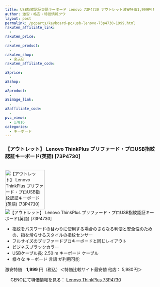 ```yaml
---
title: USB指紋認証英語キーボード Lenovo 73P4730 アウトレット激安特価1,999円！
author: 激安・格安・特価情報ツウ
layout: post
permalink: /pcparts/keyboard-pc/usb-lenovo-73p4730-1999.html
rakuten_affiliate_link:
  -
rakuten_price:
  -
rakuten_product:
  -
rakuten_shop:
  - 楽天店
rakuten_affiliate_code:
  -
a8price:
  -
a8shop:
  -
a8product:
  -
a8image_link:
  -
a8affiliate_code:
  -
pvc_views:
  - 17816
categories:
  - キーボード
---
```

### 【アウトレット】 Lenovo ThinkPlus プリファード・プロUSB指紋認証キーボード(英語) [73P4730]

<div class="img-bg2 img_L">
  <a href="//px.a8.net/svt/ejp?a8mat=1I0DKG+A2L0YI+1TD2+5ZEMP&#038;a8ejpredirect=//www.geno-web.jp/shopdetail/000000031486" title="【アウトレット】 Lenovo ThinkPlus プリファード・プロUSB指紋認証キーボード(英語) [73P4730] " target="_blank"><br /> <img border="0" alt="【アウトレット】 Lenovo ThinkPlus プリファード・プロUSB指紋認証キーボード(英語) [73P4730] " src="//i1.wp.com/www.geno-web.jp/shopimages/genoweb/0000000314864.jpg?w=130"width="130" data-recalc-dims="1" /></a><br /> <img border="0" src="//i2.wp.com/www16.a8.net/0.gif?resize=1%2C1" alt="【アウトレット】 Lenovo ThinkPlus プリファード・プロUSB指紋認証キーボード(英語) [73P4730] " data-recalc-dims="1" />
</div>

<!--more-->

  * 指紋をパスワードの替わりに使用する場合のさらなる利便と安全性のための、指を滑らせるスタイルの指紋センサー
  * フルサイズのプリファードプロキーボードと同じレイアウト
  * ビジネスブラックカラー
  * USBケーブル長: 2.50 m キーボード ケーブル
  * 様々な キーボード 言語 が利用可能

激安特価　<span class="tokka-price"><strong>1,999</strong></span> 円（税込）＜特価比較サイト最安値 他店： 5,980円＞

　
GENOにて特価情報を見る： <span class="fs150p"><a href="//px.a8.net/svt/ejp?a8mat=1I0DKG+A2L0YI+1TD2+5ZEMP&#038;a8ejpredirect=//www.geno-web.jp/shopdetail/000000031486" target="_blank">Lenovo ThinkPlus 73P4730</a></span>